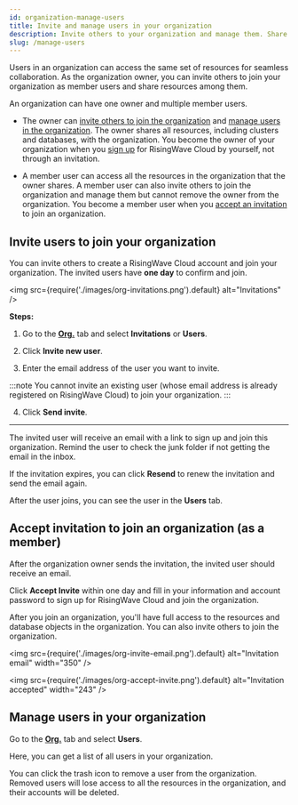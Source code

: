 ```yaml
---
id: organization-manage-users
title: Invite and manage users in your organization
description: Invite others to your organization and manage them. Share your clusters, databases, and other resources with your team.
slug: /manage-users
---
```


Users in an organization can access the same set of resources for seamless collaboration. As the organization owner, you can invite others to join your organization as member users and share resources among them.

An organization can have one owner and multiple member users.

- The owner can [invite others to join the organization](#invite-users-to-join-your-organization) and [manage users in the organization](#manage-users-in-your-organization). The owner shares all resources, including clusters and databases, with the organization. You become the owner of your organization when you [sign up](https://cloud.risingwave.com/signup) for RisingWave Cloud by yourself, not through an invitation.

- A member user can access all the resources in the organization that the owner shares. A member user can also invite others to join the organization and manage them but cannot remove the owner from the organization. You become a member user when you [accept an invitation](#accept-invitation-to-join-an-organization-as-a-member) to join an organization.

## Invite users to join your organization

You can invite others to create a RisingWave Cloud account and join your organization. The invited users have **one day** to confirm and join.

<img
src={require('./images/org-invitations.png').default}
alt="Invitations"
/>

**Steps:**

1. Go to the [**Org.**](https://cloud.risingwave.com/organization/) tab and select **Invitations** or **Users**.

2. Click **Invite new user**.

3. Enter the email address of the user you want to invite.

  :::note
  You cannot invite an existing user (whose email address is already registered on RisingWave Cloud) to join your organization.
  :::

4. Click **Send invite**.

---

The invited user will receive an email with a link to sign up and join this organization. Remind the user to check the junk folder if not getting the email in the inbox.

If the invitation expires, you can click **Resend** to renew the invitation and send the email again.

After the user joins, you can see the user in the **Users** tab.

## Accept invitation to join an organization (as a member)

After the organization owner sends the invitation, the invited user should receive an email.

Click **Accept Invite** within one day and fill in your information and account password to sign up for RisingWave Cloud and join the organization.

After you join an organization, you'll have full access to the resources and database objects in the organization. You can also invite others to join the organization.

<img
src={require('./images/org-invite-email.png').default}
alt="Invitation email"
width="350"
/>

<img
src={require('./images/org-accept-invite.png').default}
alt="Invitation accepted"
width="243"
/>

## Manage users in your organization

Go to the [**Org.**](https://cloud.risingwave.com/organization/) tab and select **Users**.

Here, you can get a list of all users in your organization.

You can click the trash icon to remove a user from the organization. Removed users will lose access to all the resources in the organization, and their accounts will be deleted.
